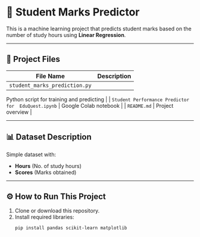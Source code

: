 # 🧠 Student Marks Predictor

This is a machine learning project that predicts student marks based on the number of study hours using **Linear Regression**.

---

## 📂 Project Files

| File Name | Description |
|-----------|-------------|
| `student_marks_prediction.py` | 
Python script for training and
predicting |
| `Student Performance Predictor for 
EduQuest.ipynb` | Google Colab
notebook |
| `README.md` | Project overview |

---

## 📊 Dataset Description

Simple dataset with:
- **Hours** (No. of study hours)
- **Scores** (Marks obtained)

---

## ⚙️ How to Run This Project

1. Clone or download this repository.
2. Install required libraries:
   ```bash
   pip install pandas scikit-learn matplotlib
